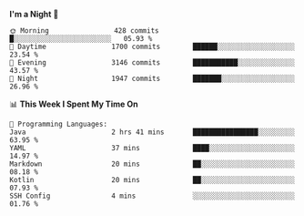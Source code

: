 <!--START_SECTION:waka-->
**I'm a Night 🦉** 

```text
🌞 Morning                428 commits         █░░░░░░░░░░░░░░░░░░░░░░░░   05.93 % 
🌆 Daytime                1700 commits        ██████░░░░░░░░░░░░░░░░░░░   23.54 % 
🌃 Evening                3146 commits        ███████████░░░░░░░░░░░░░░   43.57 % 
🌙 Night                  1947 commits        ███████░░░░░░░░░░░░░░░░░░   26.96 % 
```


📊 **This Week I Spent My Time On** 

```text
💬 Programming Languages: 
Java                     2 hrs 41 mins       ████████████████░░░░░░░░░   63.95 % 
YAML                     37 mins             ████░░░░░░░░░░░░░░░░░░░░░   14.97 % 
Markdown                 20 mins             ██░░░░░░░░░░░░░░░░░░░░░░░   08.18 % 
Kotlin                   20 mins             ██░░░░░░░░░░░░░░░░░░░░░░░   07.93 % 
SSH Config               4 mins              ░░░░░░░░░░░░░░░░░░░░░░░░░   01.76 % 
```


<!--END_SECTION:waka-->
